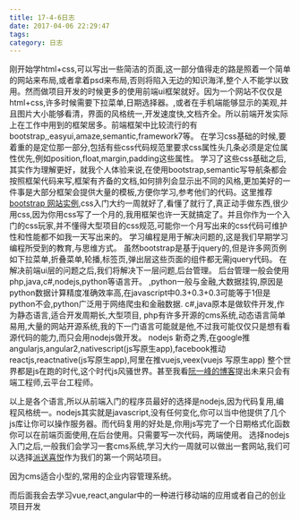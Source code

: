 ```yaml
---
title: 17-4-6日志
date: 2017-04-06 22:29:47
tags:
category: 日志
---
```


刚开始学html+css,可以写出一些简洁的页面,这一部分值得走的路是照着一个简单的网站来布局,或者拿着psd来布局,否则将陷入无边的知识海洋,整个人不能学以致用。然而做项目开发的时候更多的使用前端ui框架就好。因为一个网站不仅仅是html+css,许多时候需要下拉菜单,日期选择器。,或者在手机端能够显示的美观,并且图片大小能够看清，界面的风格统一,开发速度快,文档齐全。所以前端开发实际上在工作中用到的框架居多。前端框架中比较流行的有bootstrap,,easyui,amaze,semantic,framework7等。
在学习css基础的时候,要着重的是定位那一部分,包括有些css代码规范里要求css属性头几条必须是定位属性优先,例如position,float,margin,padding这些属性。
学习了这些css基础之后,其实作为理解更好，就我个人体验来说,在使用bootstrap,semantic写导航条都会按照框架代码来写,框架有齐备的文档,如何排列会显示出不同的风格,更加美好的一件事是大部分框架会提供大量的模板,方便你学习,参考他们的代码。这里推荐[bootstrap 网站实例](http://expo.bootcss.com/hai-hu-dong/),css入门大约一周就好了,看懂了就行了,真正动手做东西,很少用css,因为你用css写了一个月的,我用框架也许一天就搞定了。并且你作为一个入门的css玩家,并不懂得大型项目的css规范,可能你一个月写出来的css代码可维护性和性能都不如我一天写出来的。
学习编程是用于解决问题的,这是我们早期学习编程所受到的教育,与思维方式。
虽然bootstrap是基于jquery的,但是许多网页例如下拉菜单,折叠菜单,轮播,标签页,弹出层这些页面的组件都无需jquery代码。
在解决前端ui层的问题之后,我们将解决下一层问题,后台管理。
后台管理一般会使用php,java,c#,nodejs,python等语言开。
,python一般与金融,大数据挂钩,原因是python数据计算精度准确效率高,在javascript中0.3+0.3+0.3可能等于1但是python不会,python广泛用于网络爬虫和金融数据.
c#,java原本是做软件开发,作为静态语言,适合开发周期长,大型项目,
php有许多开源的cms系统,动态语言简单易用,大量的网站开源系统,我的下一门语言可能就是他,不过我可能仅仅只是想有看源代码的能力,而只会用nodejs做开发。
nodejs 新奇之秀,在google推angularjs,angular2,nativescript(js写原生app),facebook推动reactjs,reactnative(js写原生app),阿里在推vuejs,veex(vuejs 写原生app) 整个世界都是js在跑的时代,这个时代js风骚世界。甚至我看[阮一峰的博客](http://www.ruanyifeng.com/blog/)提出未来只会有端工程师,云平台工程师。

以上是各个语言,所以从前端入门的程序员最好的选择是nodejs,因为代码复用,编程风格统一。nodejs其实就是javascript,没有任何变化,你可以当中他提供了几个js库让你可以操作服务器。而代码复用的好处是,你用js写完了一个日期格式化函数你可以在前端页面使用,在后台使用。只需要写一次代码，两端使用。
选择nodejs入门之后,一般我们会学习一套cms系统,学习大约一周就可以做出一套网站,我们可以选择[派送喜悦](https://www.pantrysbest.com/cities/beijing)作为我们的第一个网站项目。

因为cms适合小型的,常用的企业内容管理系统。

而后面我会去学习vue,react,angular中的一种进行移动端的应用或者自己的创业项目开发